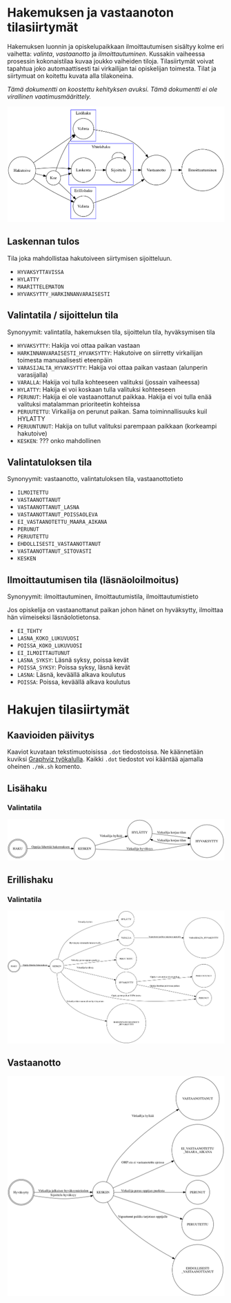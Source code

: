 # Hakemuksen ja vastaanoton tilasiirtymät

Hakemuksen luonnin ja opiskelupaikkaan ilmoittautumisen sisältyy kolme eri
vaihetta: *valinta*, *vastaanotto* ja *ilmoittautuminen*. Kussakin vaiheessa
prosessin kokonaistilaa kuvaa joukko vaiheiden tiloja. Tilasiirtymät voivat
tapahtua joko automaattisesti tai virkailijan tai opiskelijan toimesta. Tilat
ja siirtymuat on koitettu kuvata alla tilakoneina.

*Tämä dokumentti on koostettu kehityksen avuksi. Tämä dokumentti ei ole
virallinen vaatimusmäärittely.*

![Hakutoiveen käsittely erilaisissa hakutyypeissä](hakuprosessi.png)


## Laskennan tulos

Tila joka mahdollistaa hakutoiveen siirtymisen sijoitteluun.

- `HYVAKSYTTAVISSA`
- `HYLATTY`
- `MAARITTELEMATON`
- `HYVAKSYTTY_HARKINNANVARAISESTI`


## Valintatila / sijoittelun tila

Synonyymit: valintatila, hakemuksen tila, sijoittelun tila, hyväksymisen tila

- `HYVAKSYTTY`: Hakija voi ottaa paikan vastaan
- `HARKINNANVARAISESTI_HYVAKSYTTY`: Hakutoive on siirretty virkailijan toimesta manuaalisesti eteenpäin
- `VARASIJALTA_HYVAKSYTTY`: Hakija voi ottaa paikan vastaan (alunperin varasijalla)
- `VARALLA`: Hakija voi tulla kohteeseen valituksi (jossain vaiheessa)
- `HYLATTY`: Hakija ei voi koskaan tulla valituksi kohteeseen
- `PERUNUT`: Hakija ei ole vastaanottanut paikkaa. Hakija ei voi tulla enää valituksi matalamman prioriteetin kohteissa
- `PERUUTETTU`: Virkailija on perunut paikan. Sama toiminnallisuuks kuil HYLATTY
- `PERUUNTUNUT`: Hakija on tullut valituksi parempaan paikkaan (korkeampi hakutoive)
- `KESKEN`: ??? onko mahdollinen


## Valintatuloksen tila

Synonyymit: vastaanotto, valintatuloksen tila, vastaanottotieto

- `ILMOITETTU`
- `VASTAANOTTANUT`
- `VASTAANOTTANUT_LASNA`
- `VASTAANOTTANUT_POISSAOLEVA`
- `EI_VASTAANOTETTU_MAARA_AIKANA`
- `PERUNUT`
- `PERUUTETTU`
- `EHDOLLISESTI_VASTAANOTTANUT`
- `VASTAANOTTANUT_SITOVASTI`
- `KESKEN`


## Ilmoittautumisen tila (läsnäoloilmoitus)

Synonyymit: ilmoittautuminen, ilmoittautumistila, ilmoittautumistieto

Jos opiskelija on vastaanottanut paikan johon hänet on hyväksytty, ilmoittaa
hän viimeiseksi läsnäolotietonsa.

- `EI_TEHTY`
- `LASNA_KOKO_LUKUVUOSI`
- `POISSA_KOKO_LUKUVUOSI`
- `EI_ILMOITTAUTUNUT`
- `LASNA_SYKSY`: Läsnä syksy, poissa kevät
- `POISSA_SYKSY`: Poissa syksy, läsnä kevät
- `LASNA`: Läsnä, keväällä alkava koulutus
- `POISSA`: Poissa, keväällä alkava koulutus


# Hakujen tilasiirtymät


## Kaavioiden päivitys

Kaaviot kuvataan tekstimuotoisissa `.dot` tiedostoissa. Ne käännetään kuviksi
[Graphviz työkalulla](http://www.graphviz.org/). Kaikki `.dot` tiedostot voi
kääntää ajamalla oheinen `./mk.sh` komento.


## Lisähaku

### Valintatila

![Lisähaussa käytetyt valintatilat](lisahaku.png)


## Erillishaku

### Valintatila

![Erillishaussa käytetyt valintatilat](valintatila.png)


## Vastaanotto

![Vastaanottotilan siirtymät](vastaanotto.png)
